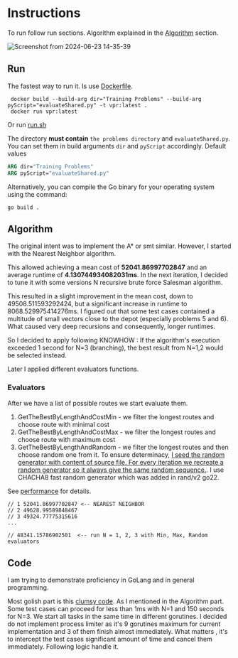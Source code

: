 # Instructions 

To run follow run sections. Algorithm explained in the [Algorithm](Algorithm) section.

![Screenshot from 2024-06-23 14-35-39](https://github.com/im7mortal/vrp_challenge/assets/5336231/34afa20f-b16c-4305-bf3b-6c8ce62b91e1)


## Run

The fastest way to run it. Is use [Dockerfile](Dockerfile). 
```shell
 docker build --build-arg dir="Training Problems" --build-arg pyScript="evaluateShared.py" -t vpr:latest .
 docker run vpr:latest
```

Or run [run.sh](run.sh)

The directory **must contain** `the problems directory` and `evaluateShared.py`. You can set them in build arguments `dir` and `pyScript` accordingly.
Default values 

```dockerfile
ARG dir="Training Problems"
ARG pyScript="evaluateShared.py"
```


Alternatively, you can compile the Go binary for your operating system using the command:
```shell
go build .
```

## Algorithm

The original intent was to implement the A* or smt similar. However, I started with the Nearest Neighbor algorithm.

This allowed achieving a mean cost of **52041.86997702847** and an average runtime of **4.130744934082031ms**. In the next iteration, I decided to tune it with some versions N recursive brute force Salesman algorithm.

This resulted in a slight improvement in the mean cost, down to 49508.511593292424, but a significant increase in runtime to 8068.529975414276ms. I figured out that some test cases contained a multitude of small vectors close to the depot (especially problems 5 and 6). What caused very deep recursions and consequently, longer runtimes.

So I decided to apply following KNOWHOW : If the algorithm's execution exceeded 1 second for N=3 (branching), the best result from N=1,2 would be selected instead. 

Later I applied different evaluators functions.

### Evaluators

After we have a list of possible routes we start evaluate them. 

1. GetTheBestByLengthAndCostMin - we filter the longest routes and choose route with minimal cost
2. GetTheBestByLengthAndCostMax - we filter the longest routes and choose route with maximum cost
3. GetTheBestByLengthAndRandom - we filter the longest routes and then choose random one from it. To ensure determinacy,
    [I seed the random generator with content of source file. For every iteration we recreate a random generator so it always give the same random sequence.](https://github.com/im7mortal/vrp_challenge/blob/main/pkg/solvers/utils/parser.go#L81-L108). I use CHACHA8 fast random generator which was added in rand/v2 go22.


See [performance](PERFORMANCE_LOG.md) for details.
```
// 1 52041.86997702847 <-- NEAREST NEIGHBOR
// 2 49628.99589848467
// 3 49324.77775315616
...

// 48341.15786902501  <-- run N = 1, 2, 3 with Min, Max, Random evaluators 
```

## Code

I am trying to demonstrate proficiency in GoLang and in general programming.

Most golish part is this [clumsy code](https://github.com/im7mortal/vrp_challenge/blob/0f8ef3a515d5668c157e8b1731f31d6a844bd8bc/pkg/solvers/parrallel.go#L45-L119). As I mentioned in the Algorithm part. Some test cases can proceed for less than 1ms with N=1 and 150 seconds for N=3.
    We start all tasks in the same time in different gorutines. I decided do not implement process limiter as it's 9 gorutines maximum for current implementation and 3 of them finish almost immediately.
    What matters , it's to intercept the test cases significant amount of time and cancel them immediately. Following logic handle it.
